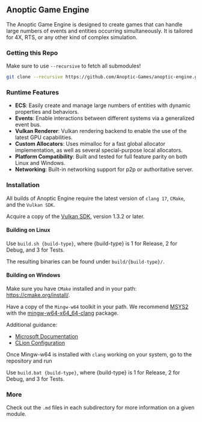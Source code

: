 ## Anoptic Game Engine

The Anoptic Game Engine is designed to create games that can handle large numbers of events and entities occurring simultaneously. It is tailored for 4X, RTS, or any other kind of complex simulation.

### Getting this Repo

Make sure to use `--recursive` to fetch all submodules!

```bash
git clone --recursive https://github.com/Anoptic-Games/anoptic-engine.git
```

### Runtime Features

- **ECS**: Easily create and manage large numbers of entities with dynamic properties and behaviors.
- **Events**: Enable interactions between different systems via a generalized event bus.
- **Vulkan Renderer**: Vulkan rendering backend to enable the use of the latest GPU capabilities.
- **Custom Allocators**: Uses mimalloc for a fast global allocator implementation, as well as several special-purpose local allocators.
- **Platform Compatibility**: Built and tested for full feature parity on both Linux and Windows.
- **Networking**: Built-in networking support for p2p or authoritative server.

### Installation

All builds of Anoptic Engine require the latest version of `clang 17`, `CMake`, and the `Vulkan SDK`.

Acquire a copy of the [Vulkan SDK](https://www.lunarg.com/vulkan-sdk/), version 1.3.2 or later.

#### Building on Linux

Use `build.sh {build-type}`, where {build-type} is 1 for Release, 2 for Debug, and 3 for Tests.

The resulting binaries can be found under `build/{build-type}/`.

#### Building on Windows

Make sure you have `CMake` installed and in your path: https://cmake.org/install/.

Have a copy of the `Mingw-w64` toolkit in your path.
We recommend [MSYS2](https://www.msys2.org/) with the [mingw-w64-x64_64-clang](https://packages.msys2.org/package/mingw-w64-x86_64-clang) package. 

Additional guidance:
- [Microsoft Documentation](https://learn.microsoft.com/en-us/vcpkg/users/platforms/mingw)
- [CLion Configuration](https://www.jetbrains.com/help/clion/quick-tutorial-on-configuring-clion-on-windows.html#clang-mingw)

Once Mingw-w64 is installed with `clang` working on your system, go to the repository and run 

Use `build.bat {build-type}`, where {build-type} is 1 for Release, 2 for Debug, and 3 for Tests.

### More

Check out the `.md` files in each subdirectory for more information on a given module.